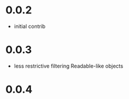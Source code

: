 # 0.0.2 

 * initial contrib

# 0.0.3

  * less restrictive filtering Readable-like objects

# 0.0.4